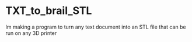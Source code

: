 # TXT_to_brail_STL
Im making a program to turn any text document into an STL file that can be run on any 3D printer
